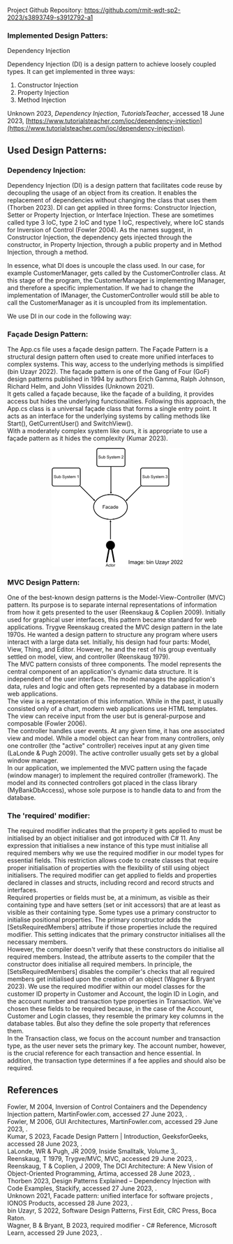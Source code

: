 Project Github Repository: https://github.com/rmit-wdt-sp2-2023/s3893749-s3912792-a1

<h3>Implemented Design Patters:</h3>
Dependency Injection

Dependency Injection (DI) is a design pattern to achieve loosely coupled types. It can get implemented in three ways:

1. Constructor Injection
2. Property Injection
3. Method Injection



Unknown 2023, *Dependency Injection*, *TutorialsTeacher*, accessed 18 June 2023, [https://www.tutorialsteacher.com/ioc/dependency-injection](https://www.tutorialsteacher.com/ioc/dependency-injection).


<h2>Used Design Patterns:</h2>

<h3>Dependency Injection:</h3>
Dependency Injection (DI) is a design pattern that facilitates code reuse by decoupling the usage of an object from its 
creation. It enables the replacement of dependencies without changing the class that uses them (Thorben 2023). DI can 
get applied in three forms: Constructor Injection, Setter or Property Injection, or Interface Injection. These are 
sometimes called type 3 IoC, type 2 IoC and type 1 IoC, respectively, where IoC stands for Inversion of Control 
(Fowler 2004). As the names suggest, in Constructor Injection, the dependency gets injected through the constructor, in 
Property Injection, through a public property and in Method Injection, through a method.

In essence, what DI does is uncouple the class used. In our case, for example CustomerManager, gets called by the 
CustomerController class. At this stage of the program, the CustomerManager is implementing IManager<T>,  and therefore 
a specific implementation. If we had to change the implementation of IManager<T>, the CustomerController would still be 
able to call the CustomerManager as it is uncoupled from its implementation.


We use DI in our code in the following way:

<h3>Façade Design Pattern:</h3>
The App.cs file uses a façade design pattern. The Façade Pattern is a structural design pattern often used to create 
more unified interfaces to complex systems. This way, access to the underlying methods is simplified (bin Uzayr 2022). 
The façade pattern is one of the Gang of Four (GoF) design patterns published in 1994 by authors Erich Gamma, Ralph 
Johnson, Richard Helm, and John Vlissides (Unknown 2021).<br> It gets called a façade because, like the façade of a building, 
it provides access but hides the underlying functionalities. Following this approach, the App.cs class is a universal 
façade class that forms a single entry point. It acts as an interface for the underlying systems by calling methods like 
Start(), GetCurrentUser() and SwitchView().<br> With a moderately complex system like ours, it is appropriate to use a façade 
pattern as it hides the complexity (Kumar 2023).
<p align="center"> <img src="images/facade-pattern.png" alt="The facade design pattern schematics" width="300"></p>

<h3>MVC Design Pattern:</h3>
One of the best-known design patterns is the Model-View-Controller (MVC) pattern. Its purpose is to separate internal 
representations of information from how it gets presented to the user (Reenskaug & Coplien 2009). Initially used for 
graphical user interfaces, this pattern became standard for web applications. Trygve Reenskaug created the MVC design 
pattern in the late 1970s. He wanted a design pattern to structure any program where users interact with a large data 
set. Initially, his design had four parts: Model, View, Thing, and Editor. However, he and the rest of his group 
eventually settled on model, view, and controller (Reenskaug 1979).<br>
The MVC pattern consists of three components. The model represents the central component of an application's dynamic 
data structure. It is independent of the user interface. The model manages the application's data, rules and logic and 
often gets represented by a database in modern web applications.<br>
The view is a representation of this information. While in the past, it usually consisted only of a chart, modern web 
applications use HTML templates. The view can receive input from the user but is general-purpose and composable (Fowler 2006).<br>
The controller handles user events. At any given time, it has one associated view and model. While a model object can 
hear from many controllers, only one controller (the "active" controller) receives input at any given time 
(LaLonde & Pugh 2009). The active controller usually gets set by a global window manager.<br>
In our application, we implemented the MVC pattern using the façade (window manager) to implement the required 
controller (framework). The model and its connected controllers got placed in the class library (MyBankDbAccess), whose 
sole purpose is to handle data to and from the database.

<h3>The 'required' modifier:</h3>
The required modifier indicates that the property it gets applied to must be initialised by an object initialiser and 
got introduced with C# 11. Any expression that initialises a new instance of this type must initialise all required 
members why we use the required modifier in our model types for essential fields. This restriction allows code to create 
classes that require proper initialisation of properties with the flexibility of still using object initialisers. The 
required modifier can get applied to fields and properties declared in classes and structs, including record and record 
structs and interfaces.<br>
Required properties or fields must be, at a minimum, as visible as their containing type and have setters (set or init 
accessors) that are at least as visible as their containing type.
Some types use a primary constructor to initialise positional properties. The primary constructor adds the 
[SetsRequiredMembers] attribute if those properties include the required modifier. This setting indicates that the 
primary constructor initialises all the necessary members.<br>
However, the compiler doesn't verify that these constructors do initialise all required members. Instead, the attribute 
asserts to the compiler that the constructor does initialise all required members. In principle, the [SetsRequiredMembers] 
disables the compiler's checks that all required members get initialised upon the creation of an object (Wagner & Bryant 2023).
We use the required modifier within our model classes for the customer ID property in Customer and Account, the login ID 
in Login, and the account number and transaction type properties in Transaction. We've chosen these fields to be required 
because, in the case of the Account, Customer and Login classes, they resemble the primary key columns in the database 
tables. But also they define the sole property that references them.<br>
In the Transaction class, we focus on the account number and transaction type, as the user never sets the primary key. 
The account number, however, is the crucial reference for each transaction and hence essential. In addition, the 
transaction type determines if a fee applies and should also be required.

<h2>References</h2>
Fowler, M 2004, Inversion of Control Containers and the Dependency Injection pattern, MartinFowler.com, accessed 27 June 2023, <https://martinfowler.com/articles/injection.html>.<br>
Fowler, M 2006, GUI Architectures, MartinFowler.com, accessed 29 June 2023, <https://martinfowler.com/eaaDev/uiArchs.html#ModelViewController>.<br>
Kumar, S 2023, Facade Design Pattern | Introduction, GeeksforGeeks, accessed 28 June 2023, <https://www.geeksforgeeks.org/facade-design-pattern-introduction/>.<br>
LaLonde, WR & Pugh, JR 2009, Inside Smalltalk, Volume 3,.<br>
Reenskaug, T 1979, Trygve/MVC, MVC, accessed 29 June 2023, <https://folk.universitetetioslo.no/trygver/themes/mvc/mvc-index.html>.<br>
Reenskaug, T & Coplien, J 2009, The DCI Architecture: A New Vision of Object-Oriented Programming, Artima, accessed 28 June 2023, <https://web.archive.org/web/20090323032904/https://www.artima.com/articles/dci_vision.html>.<br>
Thorben 2023, Design Patterns Explained – Dependency Injection with Code Examples, Stackify, accessed 27 June 2023, <https://stackify.com/dependency-injection/>.<br>
Unknown 2021, Facade pattern: unified interface for software projects , IONOS Products, accessed 28 June 2023, <https://www.ionos.com/digitalguide/websites/web-development/whats-the-facade-pattern/>.<br>
bin Uzayr, S 2022, Software Design Patterns, First Edit, CRC Press, Boca Raton.<br>
Wagner, B & Bryant, B 2023, required modifier - C# Reference, Microsoft Learn, accessed 29 June 2023, <https://learn.microsoft.com/en-us/dotnet/csharp/language-reference/keywords/required>.<br>
 
